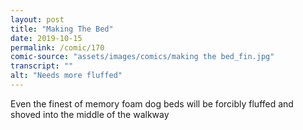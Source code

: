 ```yaml
---
layout: post
title: "Making The Bed"
date: 2019-10-15
permalink: /comic/170
comic-source: "assets/images/comics/making the bed_fin.jpg"
transcript: ""
alt: "Needs more fluffed"
---
```


Even the finest of memory foam dog beds will be forcibly fluffed and shoved into the middle of the walkway
